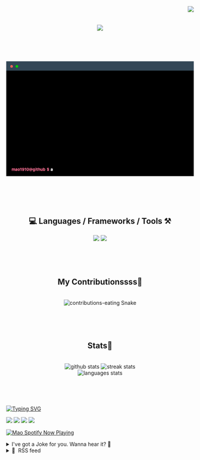 <!-- VISITOR BADGE -->
<!-- https://github.com/hehuapei/visitor-badge -->

<img align="right" src="https://visitor-badge.laobi.icu/badge?page_id=mao1910.mao1910&left_color=%2379DAF9&right_color=%23FE6E96" />


<!-- TYPING SVG -->
<!-- https://github.com/DenverCoder1/readme-typing-svg -->

<h1 align="center">
    <img src="https://readme-typing-svg.herokuapp.com/?font=Righteous&size=35&center=true&vCenter=true&width=500&height=70&color=FE6E96&font=poppins&duration=5000&lines=Hi+There!+👋;+I'm+Mao!;" />
</h1>

<br/>

<!-- CODE/TERMINAL ABOUT ME -->
<h1 align="center">
<img src="./assets/terminal-5.gif" alt="Terminal" />
</h1>

<br/><br/><br/>


<!-- TECHNOLOGIES LOGOS -->
<!-- https://github.com/tandpfun/skill-icons -->

<h2 align="center">💻 Languages / Frameworks / Tools ⚒️</h2>
<div align="center">
    <img src="https://skillicons.dev/icons?i=javascript,typescript,angular,react,html,css,scss,bootstrap,cs,java,spring" />
    <img src="https://skillicons.dev/icons?i=flutter,firebase,supabase,mysql,git,github,gitlab,vscode,idea,maven,figma" />
</div>

<br/><br/><br/>


<!-- CONTRIBUTIONS SNAKE GAME -->
<!-- https://github.com/Platane/snk -->

<div align="center">
  <h2> My Contributionssss🐍 </h2>
  <br>
  <img alt="contributions-eating Snake" src="https://raw.githubusercontent.com/mao1910/mao1910/output/github-contribution-grid-snake.svg" />

  <!-- Four lines below suggested by Planate for Dark mode-->
  <picture>
  <source media="(prefers-color-scheme: dark)" srcset="github-snake-dark.svg" />
  <source media="(prefers-color-scheme: light)" srcset="github-snake.svg" />
  </picture>
  
  <br/><br/><br/>
</div>


<!-- GITHUB STATS -->
<!-- https://github.com/DenverCoder1/github-readme-streak-stats -->
<!-- https://github.com/anuraghazra/github-readme-stats -->
<!-- https://github-readme-stats-mao1910.vercel.app/ My own Vercel deployment-->

<h2 align="center"> Stats📝 </h2>
  <br>
<div align=center>
  <img width=429 src="https://github-readme-stats-mao1910.vercel.app/api?username=mao1910&count_private=true&show_icons=true&theme=dracula&rank_icon=github&hide=contribs&border_radius=10&border_color=79DAF9" alt="github stats"/>
  <img width=396 src="https://streak-stats.demolab.com/?user=mao1910&count_private=true&theme=dracula&currStreakNum=79DAF9&currStreakLabel=FE6E96&border_radius=10&border=79DAF9" alt="streak stats"/>
  <br/>
  <img src="https://github-readme-stats-mao1910.vercel.app/api/top-langs/?username=mao1910&layout=compact&theme=dracula&border_radius=10&size_weight=0.5&count_weight=0.5&border_color=79DAF9" alt="languages stats" />
</div>

<br/><br/><br/>


<!-- FOOTER -->
<!-- https://github.com/DenverCoder1/readme-typing-svg -->
<!-- https://readme-typing-svg.demolab.com/demo/ -->

<a href="https://git.io/typing-svg"><img src="https://readme-typing-svg.demolab.com?font=Poppins&pause=1000&color=FE6E96&width=535&lines=Thanks+for+dropping+by!;Feel+free+to+check+any+of+the+Socials+below+%F0%9F%91%87;Or+the+Joke+Of+The+Day+if+you're+down+for+a+giggle+%F0%9F%98%9D;Hope+to+see+you+again+%F0%9F%91%8A;Uh%3F+You're+still+here%3F;Well...+I'm+running+out+of+things+to+say...;Tell+you+what%2C+due+to+your+effort+and+perseverance%2C;I+shall+present+you+with+a+short+poem%3A;%22To+code%2C+or+not+to+code%2C+that+is+the+question%3A;Whether+'tis+nobler+in+the+IDE+to+debug;The+errors+and+issues+of+outrageous+software%2C;Or+to+take+up+the+keyboard+against+a+sea+of+bugs;And+by+coding%2C+end+them.%22;by+William+Shakespeare%2C+probably.+;Pretty+sure+that's+Hamlet's.;Alrighty%2C+this+has+been+fun.;But+I'll+restart+the+loop+now...+see+ya+soon!" alt="Typing SVG" /></a>


<!--  SOCIAL NETWORKS -->
<!-- https://github.com/alexandresanlim/Badges4-README.md-Profile -->

  <div> 
    <a href="https://www.deviantart.com/madeinkobaia/art/my-profile-is-under-construction-265626465" target="_blank"><img src="https://img.shields.io/badge/-LinkedIn-%230077B5?style=for-the-badge&logo=linkedin&logoColor=white" target="_blank"></a> <!-- ADD LINKEDIN PROFILE -->
    <a href = "https://www.nicepng.com/ourpic/u2q8o0t4t4r5o0r5_website-under-construction-png-graphic-transparent-website-under/"><img src="https://img.shields.io/badge/Portfolio-4285F4?style=for-the-badge&logo=Google-chrome&logoColor=white" target="_blank"></a> <!-- ADD PORTFOLIO WEBSITE -->
    <a href="https://discord.gg" target="_blank"><img src="https://img.shields.io/badge/Discord-7289DA?style=for-the-badge&logo=discord&logoColor=white" target="_blank"></a> <!-- ADD DISCORD -->
    <a href = "mailto:mao1910dev@gmail.com"><img src="https://img.shields.io/badge/Gmail-D14836?style=for-the-badge&logo=gmail&logoColor=white" target="_blank"></a>
  </div>


<!-- SPOTIFY PLAYING-->
<!-- https://github.com/novatorem/novatorem -->
<!-- https://spotify-now-playing-novatorem-git-main-mao1910.vercel.app/ My own Vercel deployment-->

[<img width=438px src="https://spotify-now-playing-git-main-mao1910.vercel.app//api/spotify/?border_color=FE6E96" alt="Mao Spotify Now Playing" />](https://open.spotify.com/user/31542et242zglhf42ydrtqgvuvde)


<!-- JOKE OF THE DAY -->
<!-- https://github.com/ABSphreak/readme-jokes -->
<!-- https://readme-jokes-git-master-mao1910.vercel.app/ My own Vercel deployment-->

<details>
<summary>I've got a Joke for you. Wanna hear it? 🙈</summary>

<br/>

 <tr>
 <td style="padding-top:4px"><img src = "https://readme-jokes-git-master-mao1910.vercel.app/api?&theme=dracula"></td>
 </tr>

</details>


<!-- RSS FEED -->
<!-- https://github.com/gautamkrishnar/blog-post-workflow -->

<details>
<summary>📕 &nbsp;RSS feed</summary>

<br/>

<!-- BLOG-POST-LIST:START -->
 #### - [How to get started with MongoDB as a Student](https://dev.to/1grace/how-to-get-started-with-mongodb-as-a-student-55j8) 
 <details><summary>Article</summary> <p>As student with a passion for the developer community, I have participated in varous hackathons, and gotten involved in my student community. </p>

<p>Throughout these experiences, I have had the opportunity to learn and develop projects using the MERN stack (MERN stands for MongoDB, Express, React, Node, after the four key technologies that make up the stack. MongoDB — document database. Express(.js) — Node.js web framework. React(.js) — a client-side JavaScript framework.) More information can be seen on their blog <a href="https://www.mongodb.com/mern-stack#:~:text=MERN%20stands%20for%20MongoDB%2C%20Express,a%20client%2Dside%20JavaScript%20framework">here.</a></p>

<p><a href="https://res.cloudinary.com/practicaldev/image/fetch/s--_fP0Hjsr--/c_limit%2Cf_auto%2Cfl_progressive%2Cq_auto%2Cw_800/https://dev-to-uploads.s3.amazonaws.com/uploads/articles/nzz4ooe0i3scj8s4xa63.png" class="article-body-image-wrapper"><img src="https://res.cloudinary.com/practicaldev/image/fetch/s--_fP0Hjsr--/c_limit%2Cf_auto%2Cfl_progressive%2Cq_auto%2Cw_800/https://dev-to-uploads.s3.amazonaws.com/uploads/articles/nzz4ooe0i3scj8s4xa63.png" alt="Image description" width="800" height="401"></a></p>

<p>As a software engineering intern, I have had the opportunity to also see how often MongoDB is used within projects, and how its noSQL format and other capabilities hhave contributed to more efficient and reliable projects. </p>

<p>Finally, In my previous semester, I had the opportunity to take a course on unstructured data, (for any students at western, CS4417 is the course!) where I was able to learn more about unstructured data, noSQL, and work on an assignment involving MongoDB, Aggregation, and MapReduce. Im happy to make seperate blog posts about these projects as well for any students interested in exploring applications and ways to use MongoDB in their own projects. </p>

<p>Overall, MongoDB is a great tool to be able to leverage in your projects! Now you might be wondering, how do I get started? </p>

<p>MLH (Major League Hacking) is a large hackathon organizer and a community that I have been involved in since the summer of 2020. </p>

<p>As mentioned in their <a href="https://news.mlh.io/major-league-hacking-mongodb-partner-to-inspire-the-next-generation-of-builders-03-27-2023">website post</a>, </p>

<blockquote>
<p>MongoDB Atlas – Best Database Platform for Your Next Hackathon<br>
MongoDB Atlas is a multi-cloud database with an integrated set of related services that allow development teams to address the growing requirements for today’s wide variety of modern applications, all in a unified and consistent user experience.</p>
</blockquote>

<p>MongoDB Atlas is more than a general-purpose database, it’s a full developer data platform – easily deploy and manage databases on-demand when and where you need them. </p>

<p>Below are some ways you could use MongoDB Atlas in your next hackathon project.</p>

<p>1) Simplify the way you integrate database functionality into your hackathon project by starting a free cluster or using your introductory $50 Atlas credits for students. </p>

<p>2) Take your hackathon project to the next level, and deploy a database to the cloud in minutes. Signing up is easy and hassle-free with no credit card required! </p>

<p>Key Benefits for Students<br>
MongoDB is one of the most prevalent database providers in the world, and we’ve got a range of opportunities to help you get started building on their platform. </p>

<p>1) Receive $50 of free MongoDB Atlas credits through the GitHub Student Developer Pack, along with a MongoDB certification ($150 in value). The Forever Free Tier is available if you are no longer a student. </p>

<p>2) Enter the “Best Use of MongoDB Atlas” challenge at an upcoming MLH event for a chance to win a M5GO iOT Starter Kit. To participate in the challenge, check out our website and register for an upcoming event! </p>

<p>Interested in taking advantage of your MongoDB Atlas perks? Check out their website here. </p>

<p>MongoDB also has developed "MongoDB University" a series of courses and ressources to support the learning and application of those learnings! I have taken some of the modules and can confirm the videos and tutorials go in depth and with the interactive nature of their tutorials, you will be engaged with the content. </p>

<p>Finally, MongoDB has <a href="https://www.mongodb.com/community/forums/c/user-groups/11">User Groups </a><br>
which bring people together to learn from and connect over their shared interest in MongoDB technologies. These are communities of developers with various skill levels and an interest in learning new technologies and applications including MongoDB and beyond, and are a great opportunity to get involved! Whether you are a beginner or a skilled individiaul, this is a safe space for users and novices to come together, learn from each other, and share what theyre doing with mongodb and other tech. </p>

<p>I recently became involved as a co-organizer for the <a href="https://www.meetup.com/toronto-mongodb-usergroup/">Toronto User Group</a> and confirm the community is welcoming for people with diverse experiences and has enabled me to meet and learn from people around the company and community. </p>

<p>These are just starting points - there are many options for ways to get involved with MongoDB beyond this!  </p>

<p>You could build an application or library you've built using MongoDB, contribute to open source related to MongoDB, <br>
talk at a local MongoDB event, create a video or tutorial sharing what you've learned or created about MongoDB, <br>
get involved and provide support through Stack Overflow, the MongoDB Community Forum or elsewhere, and more! </p>

<p>If you had any questions feel free to leave them in the comments! </p>

 </details> 
 <hr /> 

 #### - [Fiz um push sem checar as alterações do repositório, e agora?](https://dev.to/nikolai1312/fiz-um-push-sem-checar-as-alteracoes-do-repositorio-e-agora-f7k) 
 <details><summary>Article</summary> <h4>
  
  
  *<em>Este artigo foi escrito em conjunto com <a class="mentioned-user" href="https://dev.to/donadonf">@donadonf</a> *</em>
</h4>

<p>Dentro de uma equipe de desenvolvimento nos deparamos com algumas demandas que são desenvolvidas por pares, alguns casos utilizam até a mesma branch para desenvolver a tarefa e fazem com que os desenvolvedores trabalhem 2 habilidades muito importantes: A comunicação e o versionamento de código. Neste artigo iremos tratar de uma situação que pode ser comum, podemos chamá-la de “Fiz um push e não sabia que a branch havia mudado, e agora?”. </p>

<p>Ao tentar fazer um push, provavelmente recebeu de volta uma mensagem indicando um conflito de branches, sendo a branch local em que está trabalhando e a branch remota, para onde irá o commit feito.<br>
</p>

<div class="highlight js-code-highlight">
<pre class="highlight plaintext"><code>[rejected] master -&gt; master (fetch first)
error: failed to push
</code></pre>

</div>



<p>Bom, teremos um longo caminho pela frente, mas fique tranquilo porque há uma solução! </p>

<p>Primeiramente, devemos verificar os commits que já estão na branch remota e qual o nosso status em relação a ela, para isso podemos executar o comando:<br>
</p>

<div class="highlight js-code-highlight">
<pre class="highlight plaintext"><code>git status
</code></pre>

</div>



<p>Receberá uma informação sobre o status das branch em que está trabalhando, dessa forma:<br>
</p>

<div class="highlight js-code-highlight">
<pre class="highlight plaintext"><code>On branch nome-da-branch
Your branch and 'origin/nome-da-branch' have diverged,
and have 1 and 1 different commits each, respectively.
</code></pre>

</div>



<p>Isso indica que sua branch local está com um commit a ser enviado, mas está com um commit atrasado em relação a branch remota, nesse cenário é necessário puxar os dados da branch remota antes de realizar o push para que não tenha um conflito de versões de código. </p>

<p>Começaremos a solução do conflito entre as branches checando os logs dos commits feitos com o comando:<br>
</p>

<div class="highlight js-code-highlight">
<pre class="highlight plaintext"><code>git log
</code></pre>

</div>



<p>Vamos pegar o ID do último commit feito, porque aqui estaremos visualizando um histórico dos commits feitos. Com esse ID iremos executar um hard reset na branch atual e retirar o commit do HEAD com outro comando, então a sequência de comandos será a seguinte:<br>
</p>

<div class="highlight js-code-highlight">
<pre class="highlight plaintext"><code>git reset --hard ID-do-commit

git reset HEAD~1
</code></pre>

</div>



<p>Novamente, vamos checar o status das versões que estamos trabalhando com comando <code>git status</code>, veremos que alguns arquivos estão marcados como <code>Changes not staged for commit</code>, isso significa que o commit foi resetado corretamente e as alterações feitas não foram perdidas. Devemos então armazenar essas mudanças dentro do stash para que possamos fazer o commit mais tarde com o comando:<br>
</p>

<div class="highlight js-code-highlight">
<pre class="highlight plaintext"><code>git stash
</code></pre>

</div>



<p>Caso a operação ocorra bem, a mensagem será a seguinte:<br>
</p>

<div class="highlight js-code-highlight">
<pre class="highlight plaintext"><code>Saved working directory and index state WIP on nome-da-branch: ID-do-commit-atual-da-branch 
</code></pre>

</div>



<p>Devemos então executar o comando que irá mostrar a quantidade de arquivos que estão salvos no último stash feito.<br>
</p>

<div class="highlight js-code-highlight">
<pre class="highlight plaintext"><code>git stash show
</code></pre>

</div>



<p>Como os arquivos estarão salvos no stash e branch terá voltado ao mesmo estágio da branch remota, podemos dar sequência ao procedimento padrão de um commit. Iremos checar o status da branch remota com o <code>git status</code> e depois executar um <code>git pull</code> para receber as alterações feitas na branch remota.</p>

<p>Por fim, podemos retirar os arquivos do stash porque iremos utilizá-los agora:<br>
</p>

<div class="highlight js-code-highlight">
<pre class="highlight plaintext"><code>git stash pop
</code></pre>

</div>



<p>Isso irá trazer de volta as alterações feitas no commit que não conseguimos realizar o push. Caso esteja apavorado com a situação, poderá repetir o fluxo de visualizar o status da branch remota com <code>git status</code> e ver se há mais atualizações, poupando uma possível dor de cabeça. Caso não tenha nenhuma alteração, podemos seguir com o commit normalmente:<br>
</p>

<div class="highlight js-code-highlight">
<pre class="highlight plaintext"><code>git commit -m "feat: texto-do-commit"

git push
</code></pre>

</div>



<p>Dessa forma, podemos solucionar os conflitos de versões de uma forma simples e objetiva utilizando apenas o terminal do git. <br>
É chegado o grande momento, podemos dormir tranquilos com as versões atualizadas e organizadas em nossas respectivas branches.</p>

 </details> 
 <hr /> 

 #### - [Let's #LearnLive: Deconstruct an Enterprise-Grade Serverless Architecture running on Azure](https://dev.to/azure/lets-learnlive-deconstruct-an-enterprise-grade-serverless-architecture-running-on-azure-52n8) 
 <details><summary>Article</summary> <p><strong>Register now and join us</strong>:<br>
1️⃣ | Sep 14, Ep1 👉🏽 <a href="https://aka.ms/contoso-real-estate/learn-live/Ep1?WT.mc_id=javascript-99907-ninarasi">Get Started With Contoso Real Estate</a><br>
2️⃣ | Sep 21, Ep2 👉🏽 <a href="https://aka.ms/contoso-real-estate/learn-live/Ep2?WT.mc_id=javascript-99907-ninarasi">Developing the Portal Application</a><br>
3️⃣ | Sep 28, Ep3 👉🏽 <a href="https://aka.ms/contoso-real-estate/learn-live/Ep3?WT.mc_id=javascript-99907-ninarasi">Integrating Authentication, Payments &amp; Search</a><br>
4️⃣ | Oct 05, Ep4 👉🏽 <a href="https://aka.ms/contoso-real-estate/learn-live/Ep4?WT.mc_id=javascript-99907-ninarasi">Automate Testing &amp; Deploy to Azure</a></p>




<h2>
  
  
  It's time to Fall For Intelligent Apps 🍂
</h2>

<p>Join us this fall on a learning journey to explore building intelligent apps. Combine the power of <strong>AI, cloud-scale data, and cloud-native app development</strong> to create highly differentiated digital experiences. Develop adaptive, responsive, and personalized experiences by building and modernizing intelligent applications with Azure for your users. </p>

<p>This year, we have a new set of initiatives to support you on the journey - from blog posts that demystify Intelligent Apps, to a community gallery that features content and code samples created to help <em>you</em> be more effective building your own solutions.</p>

<p><a href="https://res.cloudinary.com/practicaldev/image/fetch/s--6PYD6MET--/c_limit%2Cf_auto%2Cfl_progressive%2Cq_auto%2Cw_800/https://dev-to-uploads.s3.amazonaws.com/uploads/articles/q4hyyagf0kmdhj3bz0en.png" class="article-body-image-wrapper"><img src="https://res.cloudinary.com/practicaldev/image/fetch/s--6PYD6MET--/c_limit%2Cf_auto%2Cfl_progressive%2Cq_auto%2Cw_800/https://dev-to-uploads.s3.amazonaws.com/uploads/articles/q4hyyagf0kmdhj3bz0en.png" alt="Learn Live" width="800" height="501"></a></p>

<h2>
  
  
  Learn Live: Serverless Edition
</h2>

<p>But I am most excited for this one - our new 4-part Learn Live Series where we deconstruct <em>Contoso Real Estate</em> - an enterprise-grade reference sample using a composable architecture to build a multi-scenario application, on Azure.</p>

<p><strong>Why should you learn this skill?</strong> </p>

<p>There are a lot of beginner-friendly tutorials that teach you to build real-world applications with current technologies. But building <em>enterprise-grade</em> solutions is hard. How do you bridge the gap between knowing application development, and learning best practices for deploying solutions in CI/CD pipelines, for real-world usage at scale.</p>

<p><a href="https://res.cloudinary.com/practicaldev/image/fetch/s--xXbus0-s--/c_limit%2Cf_auto%2Cfl_progressive%2Cq_auto%2Cw_800/https://dev-to-uploads.s3.amazonaws.com/uploads/articles/ltd5ro0xc0ws7tt5zy8w.jpeg" class="article-body-image-wrapper"><img src="https://res.cloudinary.com/practicaldev/image/fetch/s--xXbus0-s--/c_limit%2Cf_auto%2Cfl_progressive%2Cq_auto%2Cw_800/https://dev-to-uploads.s3.amazonaws.com/uploads/articles/ltd5ro0xc0ws7tt5zy8w.jpeg" alt="Sketchnote of value of samples" width="800" height="450"></a></p>

<p>With new tools and technologies like GitHub Codespaces, and GitHub Copilot - you can also build, deploy - and understand - unfamiliar codebases and applications on you own. Join us for the next four Thursdays as we explore an open-source codebase for an enterprise-grade reference sample on Azure. Then <strong>transfer that knowledge to building your own serverless, intelligent apps on Azure</strong>.</p>

<h2>
  
  
  Ep 1: Get Started with Contoso Real Estate
</h2>

<ul>
<li>
<strong>Sep 14</strong> 👉🏽 <a href="https://aka.ms/contoso-real-estate/learn-live/Ep1?WT.mc_id=javascript-99907-ninarasi">Building Composable Cloud-native Solutions on Azure</a>
</li>
</ul>

<p>Learn about the Contoso Real Estate sample, fork the repo, launch GitHub Codespaces - and build/preview the application to validate environment.</p>

<p><a href="https://res.cloudinary.com/practicaldev/image/fetch/s--XQp_Fdpt--/c_limit%2Cf_auto%2Cfl_progressive%2Cq_auto%2Cw_800/https://azure.github.io/Cloud-Native/img/fallforia/learn-live-contoso.jpg" class="article-body-image-wrapper"><img src="https://res.cloudinary.com/practicaldev/image/fetch/s--XQp_Fdpt--/c_limit%2Cf_auto%2Cfl_progressive%2Cq_auto%2Cw_800/https://azure.github.io/Cloud-Native/img/fallforia/learn-live-contoso.jpg" alt="Contoso Real Estate" width="800" height="450"></a></p>

<h2>
  
  
  Ep 2: Developing the Portal Application
</h2>

<ul>
<li>
<strong>Sep 21</strong> 👉🏽 [<a href="https://aka.ms/contoso-real-estate/learn-live/Ep2?WT.mc_id=javascript-99907-ninarasi">Developing the Portal Application</a>
</li>
</ul>

<p>Learn about micro-frontends and API-first design. Deconstruct the portal app, blog app, and serverless API.</p>

<p><a href="https://res.cloudinary.com/practicaldev/image/fetch/s--vzWrf_HS--/c_limit%2Cf_auto%2Cfl_progressive%2Cq_auto%2Cw_800/https://azure.github.io/Cloud-Native/img/fallforia/learn-live-portal-app.jpg" class="article-body-image-wrapper"><img src="https://res.cloudinary.com/practicaldev/image/fetch/s--vzWrf_HS--/c_limit%2Cf_auto%2Cfl_progressive%2Cq_auto%2Cw_800/https://azure.github.io/Cloud-Native/img/fallforia/learn-live-portal-app.jpg" alt="Developing the Portal Application" width="800" height="450"></a></p>

<h2>
  
  
  Ep 3: Integrating Authentication, Payments &amp; Search
</h2>

<ul>
<li>
<strong>Sep 28</strong> 👉🏽 [<a href="https://aka.ms/contoso-real-estate/learn-live/Ep3?WT.mc_id=javascript-99907-ninarasi">Integrating Authentication, Payments &amp; Search</a>
</li>
</ul>

<p>Integrate authentication to support user profiles. Integrate payments and search features using 3rd party API.</p>

<p><a href="https://res.cloudinary.com/practicaldev/image/fetch/s--8eG5dsZF--/c_limit%2Cf_auto%2Cfl_progressive%2Cq_auto%2Cw_800/https://azure.github.io/Cloud-Native/img/fallforia/learn-live-third-party-payments.jpg" class="article-body-image-wrapper"><img src="https://res.cloudinary.com/practicaldev/image/fetch/s--8eG5dsZF--/c_limit%2Cf_auto%2Cfl_progressive%2Cq_auto%2Cw_800/https://azure.github.io/Cloud-Native/img/fallforia/learn-live-third-party-payments.jpg" alt="Integrating Authentication, Payments &amp; Search" width="800" height="450"></a></p>

<h2>
  
  
  Ep 4: Automate Testing &amp; Deploy to Azure
</h2>

<ul>
<li>
<strong>Oct 05</strong> 👉🏽 [<a href="https://aka.ms/contoso-real-estate/learn-live/Ep4?WT.mc_id=javascript-99907-ninarasi">Automate Testing &amp; Deploy to Azure</a>
</li>
</ul>

<p>Learn to design and run end-to-end tests with Playwright. Provision and deploy solution to Azure with AZD.</p>

<p><a href="https://res.cloudinary.com/practicaldev/image/fetch/s--i1Zcm4bx--/c_limit%2Cf_auto%2Cfl_progressive%2Cq_auto%2Cw_800/https://azure.github.io/Cloud-Native/img/fallforia/learn-live-azure-developer.png" class="article-body-image-wrapper"><img src="https://res.cloudinary.com/practicaldev/image/fetch/s--i1Zcm4bx--/c_limit%2Cf_auto%2Cfl_progressive%2Cq_auto%2Cw_800/https://azure.github.io/Cloud-Native/img/fallforia/learn-live-azure-developer.png" alt="Automate Testing &amp; Deploy to Azure" width="800" height="450"></a></p>




<h2>
  
  
  🧰 | Resources
</h2>

<ul>
<li>1️⃣ | Join our <a href="https://azure.github.io/Cloud-Native/Fall-For-IA/LearnLive">Learn Live: Serverless</a> Series</li>
<li>2️⃣ | Fork the <a href="https://aka.ms/contoso-real-estate/github/fork">Contoso Real Estate</a> Application</li>
<li>3️⃣ | Explore the <a href="https://aka.ms/contoso-real-estate/collection">LearnLive Resources</a> Collection</li>
</ul>

<h2>
  
  
  Register now and join us
</h2>

<p>1️⃣ | Sep 14, Ep1 👉🏽 <a href="https://aka.ms/contoso-real-estate/learn-live/Ep1?WT.mc_id=javascript-99907-ninarasi">Get Started With Contoso Real Estate</a><br>
2️⃣ | Sep 21, Ep2 👉🏽 <a href="https://aka.ms/contoso-real-estate/learn-live/Ep2?WT.mc_id=javascript-99907-ninarasi">Developing the Portal Application</a><br>
3️⃣ | Sep 28, Ep3 👉🏽 <a href="https://aka.ms/contoso-real-estate/learn-live/Ep3?WT.mc_id=javascript-99907-ninarasi">Integrating Authentication, Payments &amp; Search</a><br>
4️⃣ | Oct 05, Ep4 👉🏽 <a href="https://aka.ms/contoso-real-estate/learn-live/Ep4?WT.mc_id=javascript-99907-ninarasi">Automate Testing &amp; Deploy to Azure</a></p>




<p><a href="https://res.cloudinary.com/practicaldev/image/fetch/s--rkdcNII0--/c_limit%2Cf_auto%2Cfl_progressive%2Cq_auto%2Cw_800/https://dev-to-uploads.s3.amazonaws.com/uploads/articles/vo1632ytoet7sqe5i7mv.jpg" class="article-body-image-wrapper"><img src="https://res.cloudinary.com/practicaldev/image/fetch/s--rkdcNII0--/c_limit%2Cf_auto%2Cfl_progressive%2Cq_auto%2Cw_800/https://dev-to-uploads.s3.amazonaws.com/uploads/articles/vo1632ytoet7sqe5i7mv.jpg" alt="Fall For Intelligent Apps" width="800" height="450"></a></p>

 </details> 
 <hr /> 

 #### - [ROScribe](https://dev.to/robocoach/roscribe-1h2k) 
 <details><summary>Article</summary> <p><strong>Create ROS packages using LLMs</strong></p>

<p>Learning ROS (Robot Operating System) may prove to be challenging for robotic enthusiasts, college students, or professional engineers who are using it for the first time. Sometimes this skill barrier forces them to give up on ROS altogether and opt out for non-standard options. <a href="https://github.com/RoboCoachTechnologies/ROScribe">ROScribe</a> eliminates the skill barrier for beginners, and saves time and hassle for skilled engineers. </p>

<p><a href="https://github.com/RoboCoachTechnologies/ROScribe">ROScribe</a> combines the power and flexibility of large language models (LLMs) with prompt tuning techniques to capture the details of your robotic design and to automatically create an entire ROS package for your project.</p>

<p>Inspired by <a href="https://github.com/RoboCoachTechnologies/GPT-Synthesizer">GPT Synthesizer</a>, ROScribe builds an entire ROS package through a series of specification steps that identify the package elements in a top-down approach. In particular, ROScribe helps you with the following steps:</p>

<ol>
<li>Creating a list of ROS nodes and topics, based on your application and deployment (e.g. simulation vs. real-world)</li>
<li>Visualizing your project in an RQT-style graph</li>
<li>Generating code for each ROS node</li>
<li>Writing launch file and installation scripts</li>
</ol>

<p>If you are new to ROS, ROScribe will be your robot(ics) mentor 🤖️</p>

<p>If you are a seasoned ROS user, ROScribe can help with creating a blueprint for your ROS package 📦️</p>

<p>For further detail of how to install and use ROScribe, please refer to our Github and watch our demo:</p>

<p><a href="https://github.com/RoboCoachTechnologies/ROScribe">ROScribe open source repository</a><br>
<a href="https://www.youtube.com/watch?v=H2QaeelkReU">TurtleSim demo</a></p>

<p><strong>Roadmap</strong></p>

<p>ROScribe v0.0.2 only supports ROS1 with Python code generation. We plan to add the following features in the upcoming releases:</p>

<ol>
<li>ROS2 &amp; ROS-Industrial support</li>
<li>C++ &amp; Lisp code generation</li>
<li>ROS1 to ROS2 automated codebase migration</li>
<li>Verification of an already existing codebase</li>
<li>Graphic User Interface
</li>
<li>Enabling and integrating other robotic tools</li>
</ol>

<p><strong>Call for contributor</strong></p>

<p>ROScribe is a free and open source software. We encourage all of you to try it out and let us know what you think. We have a lot of plans for this project and we intend to support and maintain it regularly. we welcome all robotics enthusiasts to contribute to ROScribe. During each release, we will announce the list of new contributors.</p>

 </details> 
 <hr /> 

 #### - [Scheduling EC2 start and stop using Eventbridge and Lambda (part 1 of 2)](https://dev.to/aws-builders/scheduling-ec2-start-and-stop-using-eventbridge-and-lambda-part-1-of-2-30he) 
 <details><summary>Article</summary> <h2>
  
  
  Introduction:
</h2>

<p>By now we understand very well that:<br>
<strong>Cloud == Pay for what you use</strong><br>
One of the biggest factor that attracts users to the cloud, is the ability to provision resources within minutes. You are able to setup a virtual server in the Cloud, with just a few clicks, in a matter of minutes.</p>
<h2>
  
  
  Use Case:
</h2>

<p>Your organization's development team works from 08:00AM to 05:00PM Monday to Friday. The development team's Cloud Virtual Machines (Amazon EC2 instances) are running idle in their out of office hours. It is your responsibility to ensure that the dev environment stops at 05:30PM everyday, and resumes the next morning. The environment should remain down on the weekends. Automate this task.</p>
<h2>
  
  
  Services :
</h2>
<h4>
  
  
  Amazon <a href="https://docs.aws.amazon.com/eventbridge/latest/userguide/eb-what-is.html">Eventbridge</a> (formerly called Amazon CloudWatch Events):
</h4>

<p>EventBridge is a serverless service that uses events to connect application components together, making it easier for you to build scalable event-driven applications. Event-driven architecture is a style of building loosely-coupled software systems that work together by emitting and responding to events. Event-driven architecture can help you boost agility and build reliable, scalable applications.</p>
<h4>
  
  
  AWS <a href="https://aws.amazon.com/lambda/">Lambda</a>:
</h4>

<p>AWS Lambda is a serverless, event-driven compute service that lets you run code for virtually any type of application or backend service without provisioning or managing servers. You can trigger Lambda from over 200 AWS services and software as a service (SaaS) applications, and only pay for what you use.</p>
<h4>
  
  
  AWS <a href="https://aws.amazon.com/iam/">IAM</a>:
</h4>

<p>AWS Identity and Access Management (IAM), allows us to specify who or what can access services and resources in AWS, centrally manage fine-grained permissions, and analyze access to refine permissions across AWS.</p>
<h4>
  
  
  Amazon <a href="https://aws.amazon.com/pm/ec2/?trk=32f4fbd0-ffda-4695-a60c-8857fab7d0dd&amp;sc_channel=ps&amp;ef_id=CjwKCAjwu4WoBhBkEiwAojNdXp4MetAwaCyPq-D5I0LQt7u2WyBh9WPlC4jKRDKTLbvdUnpUvdinSRoCm50QAvD_BwE:G:s&amp;s_kwcid=AL!4422!3!476942909971!e!!g!!amazon%20ec2!11539707735!118057053088">EC2</a>:
</h4>

<p>Amazon Elastic Compute Cloud (Amazon EC2) is a web service that provides secure, resizable compute capacity in the cloud.</p>
<h2>
  
  
  Goal:
</h2>

<ol>
<li><p>Setup a scheduler using the Amazon Eventbridge service which will trigger a Lambda function.</p></li>
<li><p>Lambda function will temporarily <em>assume</em> the defined IAM role. This IAM role will have an IAM policy associated with it. The IAM Policy is what grants the Role permissions to access our EC2 instances. </p></li>
<li><p>The Lambda function will stop/start our Amazon EC2 instances as per the schedule we define in Eventbridge.</p></li>
</ol>

<p><a href="https://res.cloudinary.com/practicaldev/image/fetch/s--1lsBgIjo--/c_limit%2Cf_auto%2Cfl_progressive%2Cq_auto%2Cw_800/https://dev-to-uploads.s3.amazonaws.com/uploads/articles/rhfp1aixqlna5u0dx1dr.png" class="article-body-image-wrapper"><img src="https://res.cloudinary.com/practicaldev/image/fetch/s--1lsBgIjo--/c_limit%2Cf_auto%2Cfl_progressive%2Cq_auto%2Cw_800/https://dev-to-uploads.s3.amazonaws.com/uploads/articles/rhfp1aixqlna5u0dx1dr.png" alt="arch_diagram" width="794" height="679"></a></p>

<p>This is part-1 of the blog, where we will :<br>
i.   Create the IAM Policy and associate it with an IAM Role.<br>
ii.  Create our Lambda functions: one to stop the EC2 instances and another to start the EC2 instance.<br>
iii. Test the Lambda functions by triggering them manually, to check if they have the desired effect on our EC2 instances  </p>

<p>Part-2 of the blog will tie everything together, where we will be configuring the Amazon Eventbridge rules and defining the Cron entry that will trigger our Lambda functions to stop/start our EC2 instances.</p>
<h2>
  
  
  Pre-requisites :
</h2>

<ol>
<li>AWS IAM account (do not use root account) having:</li>
<li>admin privileges</li>
<li>access to AWS Management Console</li>
<li>Understanding of AWS Identity based policies
In case you are not familiar with IAM Policies or need a quick refresher, please refer my <a href="https://medium.com/@aggarwal.tanushree/breaking-down-your-cloud-identity-and-access-249b506116d5">blog</a>
</li>
<li>Atleast one EC2 instance created in the account (this is required for testing purpose)</li>
</ol>
<h2>
  
  
  Cost :
</h2>

<ul>
<li>None (if you have an AWS free-tier eligible account)</li>
</ul>
<h2>
  
  
  Implementation:
</h2>

<p>Let's begin! Login to the AWS Management Console as IAM admin user</p>
<h2>
  
  
  1. Create IAM policy and IAM role
</h2>

<p>1.1 From the AWS Management Console navigate to <strong>IAM</strong></p>

<p><a href="https://res.cloudinary.com/practicaldev/image/fetch/s--maWOlYro--/c_limit%2Cf_auto%2Cfl_progressive%2Cq_auto%2Cw_800/https://dev-to-uploads.s3.amazonaws.com/uploads/articles/rtinf6nft82x36xbfxj3.png" class="article-body-image-wrapper"><img src="https://res.cloudinary.com/practicaldev/image/fetch/s--maWOlYro--/c_limit%2Cf_auto%2Cfl_progressive%2Cq_auto%2Cw_800/https://dev-to-uploads.s3.amazonaws.com/uploads/articles/rtinf6nft82x36xbfxj3.png" alt="iam_dashboard" width="800" height="576"></a></p>

<p>1.2 From the left navigation panel, select  <code>Policies</code> and then click the <code>Create Policy</code> button</p>

<p><a href="https://res.cloudinary.com/practicaldev/image/fetch/s--be1xvUdr--/c_limit%2Cf_auto%2Cfl_progressive%2Cq_auto%2Cw_800/https://dev-to-uploads.s3.amazonaws.com/uploads/articles/68ubhnabnauyz3nk9rop.png" class="article-body-image-wrapper"><img src="https://res.cloudinary.com/practicaldev/image/fetch/s--be1xvUdr--/c_limit%2Cf_auto%2Cfl_progressive%2Cq_auto%2Cw_800/https://dev-to-uploads.s3.amazonaws.com/uploads/articles/68ubhnabnauyz3nk9rop.png" alt="create_policy" width="800" height="171"></a></p>

<p>1.3 Select <code>JSON</code></p>

<p><a href="https://res.cloudinary.com/practicaldev/image/fetch/s--XI1K0fpC--/c_limit%2Cf_auto%2Cfl_progressive%2Cq_auto%2Cw_800/https://dev-to-uploads.s3.amazonaws.com/uploads/articles/xy43j55yf91opmai40sh.png" class="article-body-image-wrapper"><img src="https://res.cloudinary.com/practicaldev/image/fetch/s--XI1K0fpC--/c_limit%2Cf_auto%2Cfl_progressive%2Cq_auto%2Cw_800/https://dev-to-uploads.s3.amazonaws.com/uploads/articles/xy43j55yf91opmai40sh.png" alt="json" width="800" height="280"></a></p>

<p>1.4 Paste the below policy into the policy editor (delete all the pre-filled content) and click <code>Next</code><br>
</p>

<div class="highlight js-code-highlight">
<pre class="highlight json"><code><span class="p">{</span><span class="w">
  </span><span class="nl">"Version"</span><span class="p">:</span><span class="w"> </span><span class="s2">"2012-10-17"</span><span class="p">,</span><span class="w">
  </span><span class="nl">"Statement"</span><span class="p">:</span><span class="w"> </span><span class="p">[</span><span class="w">
    </span><span class="p">{</span><span class="w">
      </span><span class="nl">"Effect"</span><span class="p">:</span><span class="w"> </span><span class="s2">"Allow"</span><span class="p">,</span><span class="w">
      </span><span class="nl">"Action"</span><span class="p">:</span><span class="w"> </span><span class="p">[</span><span class="w">
        </span><span class="s2">"logs:CreateLogGroup"</span><span class="p">,</span><span class="w">
        </span><span class="s2">"logs:CreateLogStream"</span><span class="p">,</span><span class="w">
        </span><span class="s2">"logs:PutLogEvents"</span><span class="w">
      </span><span class="p">],</span><span class="w">
      </span><span class="nl">"Resource"</span><span class="p">:</span><span class="w"> </span><span class="s2">"arn:aws:logs:*:*:*"</span><span class="p">,</span><span class="w">
      </span><span class="nl">"Condition"</span><span class="p">:</span><span class="w"> </span><span class="p">{</span><span class="w">
                </span><span class="nl">"StringEquals"</span><span class="p">:</span><span class="w"> </span><span class="p">{</span><span class="w">
                    </span><span class="nl">"aws:RequestedRegion"</span><span class="p">:</span><span class="w"> </span><span class="s2">"eu-central-1"</span><span class="w">
                </span><span class="p">}</span><span class="w">
            </span><span class="p">}</span><span class="w">
    </span><span class="p">},</span><span class="w">
    </span><span class="p">{</span><span class="w">
      </span><span class="nl">"Effect"</span><span class="p">:</span><span class="w"> </span><span class="s2">"Allow"</span><span class="p">,</span><span class="w">
      </span><span class="nl">"Action"</span><span class="p">:</span><span class="w"> </span><span class="p">[</span><span class="w">
        </span><span class="s2">"ec2:DescribeInstances"</span><span class="p">,</span><span class="w">
        </span><span class="s2">"ec2:DescribeRegions"</span><span class="p">,</span><span class="w">
        </span><span class="s2">"ec2:StartInstances"</span><span class="p">,</span><span class="w">
        </span><span class="s2">"ec2:StopInstances"</span><span class="w">
      </span><span class="p">],</span><span class="w">
      </span><span class="nl">"Resource"</span><span class="p">:</span><span class="w"> </span><span class="s2">"*"</span><span class="p">,</span><span class="w">
      </span><span class="nl">"Condition"</span><span class="p">:</span><span class="w"> </span><span class="p">{</span><span class="w">
                </span><span class="nl">"StringEquals"</span><span class="p">:</span><span class="w"> </span><span class="p">{</span><span class="w">
                    </span><span class="nl">"aws:RequestedRegion"</span><span class="p">:</span><span class="w"> </span><span class="s2">"eu-central-1"</span><span class="w">
                </span><span class="p">}</span><span class="w">
            </span><span class="p">}</span><span class="w">
    </span><span class="p">}</span><span class="w">
  </span><span class="p">]</span><span class="w">
</span><span class="p">}</span><span class="w">
</span></code></pre>

</div>



<p>1.5 Give the policy a meaningful name and description. Review the permissions and then click <code>Click Policy</code></p>

<p><a href="https://res.cloudinary.com/practicaldev/image/fetch/s--9jyua85D--/c_limit%2Cf_auto%2Cfl_progressive%2Cq_auto%2Cw_800/https://dev-to-uploads.s3.amazonaws.com/uploads/articles/m9kb0w5p07nr0tfax4ld.png" class="article-body-image-wrapper"><img src="https://res.cloudinary.com/practicaldev/image/fetch/s--9jyua85D--/c_limit%2Cf_auto%2Cfl_progressive%2Cq_auto%2Cw_800/https://dev-to-uploads.s3.amazonaws.com/uploads/articles/m9kb0w5p07nr0tfax4ld.png" alt="policy_name" width="800" height="409"></a><br>
<a href="https://res.cloudinary.com/practicaldev/image/fetch/s--mdPvLmEN--/c_limit%2Cf_auto%2Cfl_progressive%2Cq_auto%2Cw_800/https://dev-to-uploads.s3.amazonaws.com/uploads/articles/s7ka63b0dif19qoqnwj6.png" class="article-body-image-wrapper"><img src="https://res.cloudinary.com/practicaldev/image/fetch/s--mdPvLmEN--/c_limit%2Cf_auto%2Cfl_progressive%2Cq_auto%2Cw_800/https://dev-to-uploads.s3.amazonaws.com/uploads/articles/s7ka63b0dif19qoqnwj6.png" alt="policy_save_1" width="800" height="185"></a><br>
<a href="https://res.cloudinary.com/practicaldev/image/fetch/s--uL0gMX8I--/c_limit%2Cf_auto%2Cfl_progressive%2Cq_auto%2Cw_800/https://dev-to-uploads.s3.amazonaws.com/uploads/articles/l6vvuxtx4ah3a7mxjvej.png" class="article-body-image-wrapper"><img src="https://res.cloudinary.com/practicaldev/image/fetch/s--uL0gMX8I--/c_limit%2Cf_auto%2Cfl_progressive%2Cq_auto%2Cw_800/https://dev-to-uploads.s3.amazonaws.com/uploads/articles/l6vvuxtx4ah3a7mxjvej.png" alt="policy_save_2" width="800" height="46"></a> </p>

<p>1.6 From the left navigation panel, select <code>Roles</code> and then click the <code>Create Role</code> button</p>

<p><a href="https://res.cloudinary.com/practicaldev/image/fetch/s--k1HnqI5J--/c_limit%2Cf_auto%2Cfl_progressive%2Cq_auto%2Cw_800/https://dev-to-uploads.s3.amazonaws.com/uploads/articles/zwj9028qojyr4mut711b.png" class="article-body-image-wrapper"><img src="https://res.cloudinary.com/practicaldev/image/fetch/s--k1HnqI5J--/c_limit%2Cf_auto%2Cfl_progressive%2Cq_auto%2Cw_800/https://dev-to-uploads.s3.amazonaws.com/uploads/articles/zwj9028qojyr4mut711b.png" alt="iam_role" width="800" height="255"></a></p>

<p>1.7 Select <code>AWS Service</code> as the <code>Trusted entity type</code></p>

<p>1.8 From the <code>Service or use case</code> dropdown list, select <code>Lambda</code></p>

<p>1.9 Click <code>Next</code> to move to the next screen</p>

<p><a href="https://res.cloudinary.com/practicaldev/image/fetch/s--a7gvZs8g--/c_limit%2Cf_auto%2Cfl_progressive%2Cq_auto%2Cw_800/https://dev-to-uploads.s3.amazonaws.com/uploads/articles/8ze21fz72yxtjfzw8i4n.png" class="article-body-image-wrapper"><img src="https://res.cloudinary.com/practicaldev/image/fetch/s--a7gvZs8g--/c_limit%2Cf_auto%2Cfl_progressive%2Cq_auto%2Cw_800/https://dev-to-uploads.s3.amazonaws.com/uploads/articles/8ze21fz72yxtjfzw8i4n.png" alt="trusted_entity" width="800" height="344"></a></p>

<p>1.10    From the policy dropdown list, select the policy we created in the previous step and click <code>Next</code></p>

<p><a href="https://res.cloudinary.com/practicaldev/image/fetch/s--u1gvDH7X--/c_limit%2Cf_auto%2Cfl_progressive%2Cq_auto%2Cw_800/https://dev-to-uploads.s3.amazonaws.com/uploads/articles/ki62lxw2oww7vhfiktzc.png" class="article-body-image-wrapper"><img src="https://res.cloudinary.com/practicaldev/image/fetch/s--u1gvDH7X--/c_limit%2Cf_auto%2Cfl_progressive%2Cq_auto%2Cw_800/https://dev-to-uploads.s3.amazonaws.com/uploads/articles/ki62lxw2oww7vhfiktzc.png" alt="add_permission" width="800" height="223"></a></p>

<p>1.11    Give the role a name and description</p>

<p><a href="https://res.cloudinary.com/practicaldev/image/fetch/s--GXuJy7sc--/c_limit%2Cf_auto%2Cfl_progressive%2Cq_auto%2Cw_800/https://dev-to-uploads.s3.amazonaws.com/uploads/articles/f0ens541xxrfjbpmwgqb.png" class="article-body-image-wrapper"><img src="https://res.cloudinary.com/practicaldev/image/fetch/s--GXuJy7sc--/c_limit%2Cf_auto%2Cfl_progressive%2Cq_auto%2Cw_800/https://dev-to-uploads.s3.amazonaws.com/uploads/articles/f0ens541xxrfjbpmwgqb.png" alt="role_name" width="800" height="311"></a></p>

<p>1.12    Verify the trusted entity (should be Lambda) and the associated customer managed IAM Policy. Click <code>Create Role</code></p>

<p><a href="https://res.cloudinary.com/practicaldev/image/fetch/s--E9CSluDd--/c_limit%2Cf_auto%2Cfl_progressive%2Cq_auto%2Cw_800/https://dev-to-uploads.s3.amazonaws.com/uploads/articles/8362y2eotw68rf6fhi2g.png" class="article-body-image-wrapper"><img src="https://res.cloudinary.com/practicaldev/image/fetch/s--E9CSluDd--/c_limit%2Cf_auto%2Cfl_progressive%2Cq_auto%2Cw_800/https://dev-to-uploads.s3.amazonaws.com/uploads/articles/8362y2eotw68rf6fhi2g.png" alt="create_role" width="800" height="431"></a></p>

<p><a href="https://res.cloudinary.com/practicaldev/image/fetch/s--w_IlINZI--/c_limit%2Cf_auto%2Cfl_progressive%2Cq_auto%2Cw_800/https://dev-to-uploads.s3.amazonaws.com/uploads/articles/p9pz6q75eu8fx366a5oe.png" class="article-body-image-wrapper"><img src="https://res.cloudinary.com/practicaldev/image/fetch/s--w_IlINZI--/c_limit%2Cf_auto%2Cfl_progressive%2Cq_auto%2Cw_800/https://dev-to-uploads.s3.amazonaws.com/uploads/articles/p9pz6q75eu8fx366a5oe.png" alt="role" width="800" height="50"></a></p>

<blockquote>
<p>Note the maximum duration this role can be assumed. Since we did not specify a duration, the default duration of <strong>1 hour</strong> was assigned</p>
</blockquote>

<p><a href="https://res.cloudinary.com/practicaldev/image/fetch/s--I7w9atWP--/c_limit%2Cf_auto%2Cfl_progressive%2Cq_auto%2Cw_800/https://dev-to-uploads.s3.amazonaws.com/uploads/articles/ntk9v42hn15od5snzrzq.png" class="article-body-image-wrapper"><img src="https://res.cloudinary.com/practicaldev/image/fetch/s--I7w9atWP--/c_limit%2Cf_auto%2Cfl_progressive%2Cq_auto%2Cw_800/https://dev-to-uploads.s3.amazonaws.com/uploads/articles/ntk9v42hn15od5snzrzq.png" alt="duration" width="800" height="398"></a></p>
<h2>
  
  
  2. Create Lambda Function to stop EC2 instances
</h2>

<p>2.1 From the AWS Management Console navigate to <strong>Lambda</strong></p>

<p><a href="https://res.cloudinary.com/practicaldev/image/fetch/s--BCTAtn_I--/c_limit%2Cf_auto%2Cfl_progressive%2Cq_auto%2Cw_800/https://dev-to-uploads.s3.amazonaws.com/uploads/articles/rede6al50rqa88xh446t.png" class="article-body-image-wrapper"><img src="https://res.cloudinary.com/practicaldev/image/fetch/s--BCTAtn_I--/c_limit%2Cf_auto%2Cfl_progressive%2Cq_auto%2Cw_800/https://dev-to-uploads.s3.amazonaws.com/uploads/articles/rede6al50rqa88xh446t.png" alt="lambda" width="800" height="444"></a></p>

<p><em>Make sure you are in the desired AWS region. Change the region in case not.</em></p>

<p>2.2 Click <code>Create Function</code></p>

<p><a href="https://res.cloudinary.com/practicaldev/image/fetch/s--ZIIXzv1X--/c_limit%2Cf_auto%2Cfl_progressive%2Cq_auto%2Cw_800/https://dev-to-uploads.s3.amazonaws.com/uploads/articles/xub9828onyufc7jgyrhf.png" class="article-body-image-wrapper"><img src="https://res.cloudinary.com/practicaldev/image/fetch/s--ZIIXzv1X--/c_limit%2Cf_auto%2Cfl_progressive%2Cq_auto%2Cw_800/https://dev-to-uploads.s3.amazonaws.com/uploads/articles/xub9828onyufc7jgyrhf.png" alt="create_function" width="800" height="86"></a></p>

<p>2.3 Select <code>Author from scratch</code></p>

<p><a href="https://res.cloudinary.com/practicaldev/image/fetch/s--zRbmRKja--/c_limit%2Cf_auto%2Cfl_progressive%2Cq_auto%2Cw_800/https://dev-to-uploads.s3.amazonaws.com/uploads/articles/0xvcrurvnn0yj0isf99j.png" class="article-body-image-wrapper"><img src="https://res.cloudinary.com/practicaldev/image/fetch/s--zRbmRKja--/c_limit%2Cf_auto%2Cfl_progressive%2Cq_auto%2Cw_800/https://dev-to-uploads.s3.amazonaws.com/uploads/articles/0xvcrurvnn0yj0isf99j.png" alt="author" width="800" height="150"></a></p>

<p>2.4 Give the function a <code>name</code> and select the desired <code>runtime</code>.</p>

<p><a href="https://res.cloudinary.com/practicaldev/image/fetch/s--n-nqVINy--/c_limit%2Cf_auto%2Cfl_progressive%2Cq_auto%2Cw_800/https://dev-to-uploads.s3.amazonaws.com/uploads/articles/ltgcusguzbfvsyq6dfc3.png" class="article-body-image-wrapper"><img src="https://res.cloudinary.com/practicaldev/image/fetch/s--n-nqVINy--/c_limit%2Cf_auto%2Cfl_progressive%2Cq_auto%2Cw_800/https://dev-to-uploads.s3.amazonaws.com/uploads/articles/ltgcusguzbfvsyq6dfc3.png" alt="function_name" width="800" height="220"></a></p>

<blockquote>
<p>In this demo we will be using <code>Python 3.11</code> as the runtime.</p>
</blockquote>

<p>2.5 In the <code>Permissions</code> tab, change the <em>default execution role</em> to <code>Use an existing role</code>.<br>
From the dropdown list, select the lambda assume role we created in the previous step.</p>

<p><a href="https://res.cloudinary.com/practicaldev/image/fetch/s--uCsSkQFF--/c_limit%2Cf_auto%2Cfl_progressive%2Cq_auto%2Cw_800/https://dev-to-uploads.s3.amazonaws.com/uploads/articles/ddc579c30978j9nwg5zh.png" class="article-body-image-wrapper"><img src="https://res.cloudinary.com/practicaldev/image/fetch/s--uCsSkQFF--/c_limit%2Cf_auto%2Cfl_progressive%2Cq_auto%2Cw_800/https://dev-to-uploads.s3.amazonaws.com/uploads/articles/ddc579c30978j9nwg5zh.png" alt="lambda_role" width="800" height="234"></a></p>

<p><a href="https://res.cloudinary.com/practicaldev/image/fetch/s--kaPn1PRN--/c_limit%2Cf_auto%2Cfl_progressive%2Cq_auto%2Cw_800/https://dev-to-uploads.s3.amazonaws.com/uploads/articles/9iw1hlkzsua5utr2ch0o.png" class="article-body-image-wrapper"><img src="https://res.cloudinary.com/practicaldev/image/fetch/s--kaPn1PRN--/c_limit%2Cf_auto%2Cfl_progressive%2Cq_auto%2Cw_800/https://dev-to-uploads.s3.amazonaws.com/uploads/articles/9iw1hlkzsua5utr2ch0o.png" alt="role_save" width="800" height="140"></a></p>

<p>2.6 Click <code>Create Function</code></p>

<p><a href="https://res.cloudinary.com/practicaldev/image/fetch/s--SVFPu-sT--/c_limit%2Cf_auto%2Cfl_progressive%2Cq_auto%2Cw_800/https://dev-to-uploads.s3.amazonaws.com/uploads/articles/pz2aewelqv616r23euzi.png" class="article-body-image-wrapper"><img src="https://res.cloudinary.com/practicaldev/image/fetch/s--SVFPu-sT--/c_limit%2Cf_auto%2Cfl_progressive%2Cq_auto%2Cw_800/https://dev-to-uploads.s3.amazonaws.com/uploads/articles/pz2aewelqv616r23euzi.png" alt="created_lambda" width="800" height="342"></a></p>

<p>Good job keeping up so far! You are making good progress!</p>

<p>2.7 Scroll down a bit to reach the <code>Code</code> section. You will notice a pre-filled <code>Code source</code> section.</p>

<p><a href="https://res.cloudinary.com/practicaldev/image/fetch/s--rhvyaoVu--/c_limit%2Cf_auto%2Cfl_progressive%2Cq_auto%2Cw_800/https://dev-to-uploads.s3.amazonaws.com/uploads/articles/hgd4d8ycfsnc5l3cqnl3.png" class="article-body-image-wrapper"><img src="https://res.cloudinary.com/practicaldev/image/fetch/s--rhvyaoVu--/c_limit%2Cf_auto%2Cfl_progressive%2Cq_auto%2Cw_800/https://dev-to-uploads.s3.amazonaws.com/uploads/articles/hgd4d8ycfsnc5l3cqnl3.png" alt="lambda_code" width="800" height="246"></a></p>

<p>2.8 Delete the pre-filled contents and paste the below code in its place:<br>
</p>

<div class="highlight js-code-highlight">
<pre class="highlight python"><code><span class="kn">import</span> <span class="nn">boto3</span>

<span class="n">region</span> <span class="o">=</span> <span class="s">'eu-central-1'</span>


<span class="k">def</span> <span class="nf">lambda_handler</span><span class="p">(</span><span class="n">event</span><span class="p">,</span> <span class="n">context</span><span class="p">):</span>
    <span class="n">ec2_resource</span> <span class="o">=</span> <span class="n">boto3</span><span class="p">.</span><span class="n">resource</span><span class="p">(</span><span class="s">"ec2"</span><span class="p">,</span> <span class="n">region_name</span><span class="o">=</span><span class="n">region</span><span class="p">)</span>

    <span class="c1"># Apply filter to check for EC2 instances in 'running' state
</span>    <span class="n">instances</span> <span class="o">=</span> <span class="n">ec2_resource</span><span class="p">.</span><span class="n">instances</span><span class="p">.</span><span class="nb">filter</span><span class="p">(</span><span class="n">Filters</span><span class="o">=</span><span class="p">[{</span><span class="s">'Name'</span><span class="p">:</span> <span class="s">'instance-state-name'</span><span class="p">,</span> <span class="s">'Values'</span><span class="p">:</span> <span class="p">[</span><span class="s">'running'</span><span class="p">]}])</span>

    <span class="k">print</span><span class="p">(</span><span class="s">"EC2 region is: "</span><span class="p">,</span> <span class="n">region</span><span class="p">)</span>
    <span class="k">print</span><span class="p">(</span><span class="s">"instances= "</span><span class="p">,</span> <span class="n">instances</span><span class="p">)</span>

    <span class="c1"># Count running instances
</span>    <span class="n">count</span> <span class="o">=</span> <span class="nb">len</span><span class="p">(</span><span class="nb">list</span><span class="p">(</span><span class="n">instances</span><span class="p">))</span>
    <span class="k">print</span><span class="p">(</span><span class="sa">f</span><span class="s">"</span><span class="si">{</span><span class="n">count</span><span class="si">}</span><span class="s"> instances running"</span><span class="p">)</span>

    <span class="c1"># Stopping EC2 instances        
</span>    <span class="k">for</span> <span class="n">instance</span> <span class="ow">in</span> <span class="n">instances</span><span class="p">:</span>
        <span class="n">instance</span><span class="p">.</span><span class="n">stop</span><span class="p">()</span>
        <span class="k">print</span><span class="p">(</span><span class="n">instance</span><span class="p">,</span> <span class="s">": Stopping!!! ."</span><span class="p">)</span>

</code></pre>

</div>



<p>2.9 Click <code>Deploy</code></p>

<p><a href="https://res.cloudinary.com/practicaldev/image/fetch/s--TqsJ2Vck--/c_limit%2Cf_auto%2Cfl_progressive%2Cq_auto%2Cw_800/https://dev-to-uploads.s3.amazonaws.com/uploads/articles/dextctkeziri478qcjon.png" class="article-body-image-wrapper"><img src="https://res.cloudinary.com/practicaldev/image/fetch/s--TqsJ2Vck--/c_limit%2Cf_auto%2Cfl_progressive%2Cq_auto%2Cw_800/https://dev-to-uploads.s3.amazonaws.com/uploads/articles/dextctkeziri478qcjon.png" alt="deploy_lambda" width="800" height="215"></a></p>

<p>2.10    In the <code>Configuration</code> tab, select <code>General configuration</code> and click <code>Edit</code></p>

<p><a href="https://res.cloudinary.com/practicaldev/image/fetch/s--Bz2YdKEv--/c_limit%2Cf_auto%2Cfl_progressive%2Cq_auto%2Cw_800/https://dev-to-uploads.s3.amazonaws.com/uploads/articles/8bb2yzks3hsrjd09kg1f.png" class="article-body-image-wrapper"><img src="https://res.cloudinary.com/practicaldev/image/fetch/s--Bz2YdKEv--/c_limit%2Cf_auto%2Cfl_progressive%2Cq_auto%2Cw_800/https://dev-to-uploads.s3.amazonaws.com/uploads/articles/8bb2yzks3hsrjd09kg1f.png" alt="configure_timeout" width="800" height="193"></a></p>

<p>2.11    Change the <code>Timeout</code> value to <code>10 seconds</code> and click <code>Save</code></p>

<p><a href="https://res.cloudinary.com/practicaldev/image/fetch/s--UQJjRklt--/c_limit%2Cf_auto%2Cfl_progressive%2Cq_auto%2Cw_800/https://dev-to-uploads.s3.amazonaws.com/uploads/articles/9qfnjo4lfjm90z1g8td6.png" class="article-body-image-wrapper"><img src="https://res.cloudinary.com/practicaldev/image/fetch/s--UQJjRklt--/c_limit%2Cf_auto%2Cfl_progressive%2Cq_auto%2Cw_800/https://dev-to-uploads.s3.amazonaws.com/uploads/articles/9qfnjo4lfjm90z1g8td6.png" alt="timeout_valur" width="800" height="713"></a></p>

<p><em>Note: The timeout value may differ for each use case, so choose one according to your requirement</em></p>

<p>2.12    Click <code>Test</code> to test if our lambda function is working as expected<br>
Configure the test event. </p>

<p><em>Just an <code>event name</code> will suffice. Our Lambda does not require any user input.</em></p>

<p><a href="https://res.cloudinary.com/practicaldev/image/fetch/s--GbORI_BL--/c_limit%2Cf_auto%2Cfl_progressive%2Cq_auto%2Cw_800/https://dev-to-uploads.s3.amazonaws.com/uploads/articles/4oha4840eu5aver5yk4e.png" class="article-body-image-wrapper"><img src="https://res.cloudinary.com/practicaldev/image/fetch/s--GbORI_BL--/c_limit%2Cf_auto%2Cfl_progressive%2Cq_auto%2Cw_800/https://dev-to-uploads.s3.amazonaws.com/uploads/articles/4oha4840eu5aver5yk4e.png" alt="configure_test" width="800" height="592"></a></p>

<p>Click <code>Save</code></p>

<p><a href="https://res.cloudinary.com/practicaldev/image/fetch/s--FVnvk_35--/c_limit%2Cf_auto%2Cfl_progressive%2Cq_auto%2Cw_800/https://dev-to-uploads.s3.amazonaws.com/uploads/articles/hudzfxrmo0uwdqu0gozx.png" class="article-body-image-wrapper"><img src="https://res.cloudinary.com/practicaldev/image/fetch/s--FVnvk_35--/c_limit%2Cf_auto%2Cfl_progressive%2Cq_auto%2Cw_800/https://dev-to-uploads.s3.amazonaws.com/uploads/articles/hudzfxrmo0uwdqu0gozx.png" alt="save_test" width="800" height="201"></a></p>

<p>Click <code>Test</code> to execute the newly created Lambda function.<br>
Review the output logged by the stop EC2 Lambda.</p>

<p><strong>Important: For this to work you need to have atleast one EC2 instance running in eu-central-1 region</strong></p>

<p><a href="https://res.cloudinary.com/practicaldev/image/fetch/s--16T8YZDs--/c_limit%2Cf_auto%2Cfl_progressive%2Cq_auto%2Cw_800/https://dev-to-uploads.s3.amazonaws.com/uploads/articles/ueyewt6yvepmu51racz6.png" class="article-body-image-wrapper"><img src="https://res.cloudinary.com/practicaldev/image/fetch/s--16T8YZDs--/c_limit%2Cf_auto%2Cfl_progressive%2Cq_auto%2Cw_800/https://dev-to-uploads.s3.amazonaws.com/uploads/articles/ueyewt6yvepmu51racz6.png" alt="output" width="800" height="261"></a></p>

<ul>
<li>Two EC2 instances were found to be in <code>running</code> state in the region defined within our Lambda function <code>eu-central-1</code>
</li>
<li>Our Lambda attempts stopping each of these one-by-one (as coded in our <code>for</code> loop)</li>
</ul>

<blockquote>
<p>Notice the time duration of our Lambda execution - it is roughly <em>4 seconds</em>. If we left the timeout value as default <em>3 seconds</em>, our Lambda function would most likely have timed-out before completing the execution.</p>
</blockquote>

<p>2.13    Go to the EC2 dashboard in the AWS Management Console (in the same region defined in your Lambda code) and check if the instances really stopped.</p>

<p>It worked!</p>

<p><a href="https://res.cloudinary.com/practicaldev/image/fetch/s--QXChRD9l--/c_limit%2Cf_auto%2Cfl_progressive%2Cq_auto%2Cw_800/https://dev-to-uploads.s3.amazonaws.com/uploads/articles/ia0qu9xggun6ayfhmn06.png" class="article-body-image-wrapper"><img src="https://res.cloudinary.com/practicaldev/image/fetch/s--QXChRD9l--/c_limit%2Cf_auto%2Cfl_progressive%2Cq_auto%2Cw_800/https://dev-to-uploads.s3.amazonaws.com/uploads/articles/ia0qu9xggun6ayfhmn06.png" alt="ec2_dashboard" width="800" height="138"></a></p>
<h2>
  
  
  3. Create the Start EC2 instance Lambda Function
</h2>

<p>3.1 Repeat steps to create another Lambda function and this time use the below Python code, which will start our EC2 instances. </p>

<p><a href="https://res.cloudinary.com/practicaldev/image/fetch/s--CFysuE_I--/c_limit%2Cf_auto%2Cfl_progressive%2Cq_auto%2Cw_800/https://dev-to-uploads.s3.amazonaws.com/uploads/articles/tzsouv9nxsfwsbookgcy.png" class="article-body-image-wrapper"><img src="https://res.cloudinary.com/practicaldev/image/fetch/s--CFysuE_I--/c_limit%2Cf_auto%2Cfl_progressive%2Cq_auto%2Cw_800/https://dev-to-uploads.s3.amazonaws.com/uploads/articles/tzsouv9nxsfwsbookgcy.png" alt="start_lambda" width="800" height="428"></a></p>

<p><a href="https://res.cloudinary.com/practicaldev/image/fetch/s--OpOfh324--/c_limit%2Cf_auto%2Cfl_progressive%2Cq_auto%2Cw_800/https://dev-to-uploads.s3.amazonaws.com/uploads/articles/w05dtv7t2mno0bchxdwd.png" class="article-body-image-wrapper"><img src="https://res.cloudinary.com/practicaldev/image/fetch/s--OpOfh324--/c_limit%2Cf_auto%2Cfl_progressive%2Cq_auto%2Cw_800/https://dev-to-uploads.s3.amazonaws.com/uploads/articles/w05dtv7t2mno0bchxdwd.png" alt="lambda_exec" width="800" height="265"></a></p>

<p><a href="https://res.cloudinary.com/practicaldev/image/fetch/s--cF28jULk--/c_limit%2Cf_auto%2Cfl_progressive%2Cq_auto%2Cw_800/https://dev-to-uploads.s3.amazonaws.com/uploads/articles/lpxqwpyvoudfg36jfhcg.png" class="article-body-image-wrapper"><img src="https://res.cloudinary.com/practicaldev/image/fetch/s--cF28jULk--/c_limit%2Cf_auto%2Cfl_progressive%2Cq_auto%2Cw_800/https://dev-to-uploads.s3.amazonaws.com/uploads/articles/lpxqwpyvoudfg36jfhcg.png" alt="lambda_saved_1" width="800" height="71"></a><br>
</p>

<div class="highlight js-code-highlight">
<pre class="highlight python"><code><span class="kn">import</span> <span class="nn">boto3</span>

<span class="n">region</span> <span class="o">=</span> <span class="s">'eu-central-1'</span>


<span class="k">def</span> <span class="nf">lambda_handler</span><span class="p">(</span><span class="n">event</span><span class="p">,</span> <span class="n">context</span><span class="p">):</span>
    <span class="n">ec2_resource</span> <span class="o">=</span> <span class="n">boto3</span><span class="p">.</span><span class="n">resource</span><span class="p">(</span><span class="s">"ec2"</span><span class="p">,</span> <span class="n">region_name</span><span class="o">=</span><span class="n">region</span><span class="p">)</span>

    <span class="c1"># Apply filter to check for EC2 instances in 'stopped' state
</span>    <span class="n">instances</span> <span class="o">=</span> <span class="n">ec2_resource</span><span class="p">.</span><span class="n">instances</span><span class="p">.</span><span class="nb">filter</span><span class="p">(</span><span class="n">Filters</span><span class="o">=</span><span class="p">[{</span><span class="s">'Name'</span><span class="p">:</span> <span class="s">'instance-state-name'</span><span class="p">,</span> <span class="s">'Values'</span><span class="p">:</span> <span class="p">[</span><span class="s">'stopped'</span><span class="p">]}])</span>

    <span class="k">print</span><span class="p">(</span><span class="s">"EC2 region is: "</span><span class="p">,</span> <span class="n">region</span><span class="p">)</span>
    <span class="k">print</span><span class="p">(</span><span class="s">"instances= "</span><span class="p">,</span> <span class="n">instances</span><span class="p">)</span>

    <span class="c1"># Count running instances
</span>    <span class="n">count</span> <span class="o">=</span> <span class="nb">len</span><span class="p">(</span><span class="nb">list</span><span class="p">(</span><span class="n">instances</span><span class="p">))</span>
    <span class="k">print</span><span class="p">(</span><span class="sa">f</span><span class="s">"</span><span class="si">{</span><span class="n">count</span><span class="si">}</span><span class="s"> instances in stopped state"</span><span class="p">)</span>

    <span class="c1"># Starting EC2 instances        
</span>    <span class="k">for</span> <span class="n">instance</span> <span class="ow">in</span> <span class="n">instances</span><span class="p">:</span>
        <span class="n">instance</span><span class="p">.</span><span class="n">start</span><span class="p">()</span>
        <span class="k">print</span><span class="p">(</span><span class="n">instance</span><span class="p">,</span> <span class="s">": Starting!!! ."</span><span class="p">)</span>


</code></pre>

</div>



<p><a href="https://res.cloudinary.com/practicaldev/image/fetch/s--1lSjejkQ--/c_limit%2Cf_auto%2Cfl_progressive%2Cq_auto%2Cw_800/https://dev-to-uploads.s3.amazonaws.com/uploads/articles/rdqx7ret580yi28bvbu6.png" class="article-body-image-wrapper"><img src="https://res.cloudinary.com/practicaldev/image/fetch/s--1lSjejkQ--/c_limit%2Cf_auto%2Cfl_progressive%2Cq_auto%2Cw_800/https://dev-to-uploads.s3.amazonaws.com/uploads/articles/rdqx7ret580yi28bvbu6.png" alt="lambda_2_deployed" width="800" height="295"></a></p>

<p>3.2 Test the Lambda</p>

<p><a href="https://res.cloudinary.com/practicaldev/image/fetch/s--XWOHbgOU--/c_limit%2Cf_auto%2Cfl_progressive%2Cq_auto%2Cw_800/https://dev-to-uploads.s3.amazonaws.com/uploads/articles/oc5q83s6rmacmccqqysq.png" class="article-body-image-wrapper"><img src="https://res.cloudinary.com/practicaldev/image/fetch/s--XWOHbgOU--/c_limit%2Cf_auto%2Cfl_progressive%2Cq_auto%2Cw_800/https://dev-to-uploads.s3.amazonaws.com/uploads/articles/oc5q83s6rmacmccqqysq.png" alt="lambda_2_op" width="800" height="226"></a></p>

<p>Review the execution result of the Lambda function.</p>

<ul>
<li>2 EC2 instances were found in <code>running</code> state in the defined region <code>eu-central-1</code>
</li>
<li>Both are stopped one after the other, with their respective EC2 instance IDs logged.</li>
<li>The execution took ~4 seconds.</li>
</ul>

<p>3.3 Verify if the EC2 instances started in the EC2 dashboard</p>

<p><a href="https://res.cloudinary.com/practicaldev/image/fetch/s--6siTKGky--/c_limit%2Cf_auto%2Cfl_progressive%2Cq_auto%2Cw_800/https://dev-to-uploads.s3.amazonaws.com/uploads/articles/osw8m3hhtze4j4yeu9bm.png" class="article-body-image-wrapper"><img src="https://res.cloudinary.com/practicaldev/image/fetch/s--6siTKGky--/c_limit%2Cf_auto%2Cfl_progressive%2Cq_auto%2Cw_800/https://dev-to-uploads.s3.amazonaws.com/uploads/articles/osw8m3hhtze4j4yeu9bm.png" alt="ec2_2_verify" width="800" height="146"></a></p>

<p>Pheewww!! <br>
That was a lot of hand's on work! <br>
I hope this gave you good exposure on how to navigate the AWS Management Console and helped grow your understanding on how multiple services can be used together to build a simple solution ! </p>
<h2>
  
  
  Conclusion:
</h2>

<p>In this blog we discussed our use case and associated architecture. We created an IAM execution role which allows our Lambda functions to access our EC2 instances. We even created the EC2 stop and EC2 start Lambda functions and tested them in isolation.</p>

<blockquote>
<p>Stay tuned for the part-2 of this blog, where we complete our architecture by configuring Eventbridge to trigger our Lambdas.</p>
</blockquote>
<h2>
  
  
  Bonus:
</h2>

<p>Now that you have understood how to create the Lambda functions, feel free to play around with these and modify as per your desired use case. In our demo we restricted the EC2 task to a single region, this can easily be extended to include multiple AWS regions.<br>
You can even enhance the instance filters on the available EC2 instance states!<br>
Additionally, you make the code more dynamic, by filtering the EC2 instances based on  defined <code>Tags</code>! </p>

<p><strong>Filter based on instance state and defined tags:</strong><br>
</p>

<div class="highlight js-code-highlight">
<pre class="highlight python"><code> <span class="n">instances</span> <span class="o">=</span> <span class="n">ec2_resource</span><span class="p">.</span><span class="n">instances</span><span class="p">.</span><span class="nb">filter</span><span class="p">(</span><span class="n">Filters</span><span class="o">=</span><span class="p">[{</span><span class="s">'Name'</span><span class="p">:</span> <span class="s">'instance-state-name'</span><span class="p">,</span> <span class="s">'Values'</span><span class="p">:</span> <span class="p">[</span><span class="s">'running'</span><span class="p">]},{</span><span class="s">'Name'</span><span class="p">:</span> <span class="s">'tag:environment'</span><span class="p">,</span><span class="s">'Values'</span><span class="p">:[</span><span class="s">'qa'</span><span class="p">]}])</span>
</code></pre>

</div>



<p><strong>The valid values EC2 instance states are:</strong></p>

<ul>
<li>pending</li>
<li>running</li>
<li>shutting-down</li>
<li>terminated</li>
<li>stopping</li>
<li>stopped</li>
</ul>

<p><strong>EC2 instance life cycle:</strong></p>

<p><a href="https://res.cloudinary.com/practicaldev/image/fetch/s--Bl4-o0-w--/c_limit%2Cf_auto%2Cfl_progressive%2Cq_auto%2Cw_800/https://dev-to-uploads.s3.amazonaws.com/uploads/articles/rffcsw3zom6r7122mpjs.png" class="article-body-image-wrapper"><img src="https://res.cloudinary.com/practicaldev/image/fetch/s--Bl4-o0-w--/c_limit%2Cf_auto%2Cfl_progressive%2Cq_auto%2Cw_800/https://dev-to-uploads.s3.amazonaws.com/uploads/articles/rffcsw3zom6r7122mpjs.png" alt="EC2-lifecycle" width="778" height="564"></a></p>

<h2>
  
  
  References:
</h2>

<ol>
<li><p><a href="https://docs.aws.amazon.com/AWSEC2/latest/UserGuide/ec2-instance-lifecycle.html">https://docs.aws.amazon.com/AWSEC2/latest/UserGuide/ec2-instance-lifecycle.html</a></p></li>
<li><p><a href="https://boto3.amazonaws.com/v1/documentation/api/latest/reference/services/ec2/client/describe_instance_status.html">https://boto3.amazonaws.com/v1/documentation/api/latest/reference/services/ec2/client/describe_instance_status.html</a></p></li>
<li><p><a href="https://docs.aws.amazon.com/eventbridge/latest/userguide/eb-run-lambda-schedule.html">https://docs.aws.amazon.com/eventbridge/latest/userguide/eb-run-lambda-schedule.html</a></p></li>
<li><p><a href="https://www.youtube.com/watch?v=UibU8g503G0&amp;t=1229s">https://www.youtube.com/watch?v=UibU8g503G0&amp;t=1229s</a></p></li>
</ol>

 </details> 
 <hr /> 
<!-- BLOG-POST-LIST:END -->
</table>
</details>


<!-- TODO
Change the 3stats boxes around, possibly two on top and one on bottom
Fix RSSfeed
Fix Spotify Playlists
Fix Socials [Portfolio, Discord, Linkedin]
In the future, add Public Repositories of Selected Projects
-->
